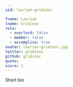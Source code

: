 ```yaml
---
uid: laurian-gridinoc

fname: Laurian
lname: Gridinoc
role:
  - overlord: false
  - member: false
  - accomplice: true
avatar: laurian-gridinoc.jpg
twitter: gridinoc
github: gridinoc
quote: 
score: 1
---
```


Short bio
